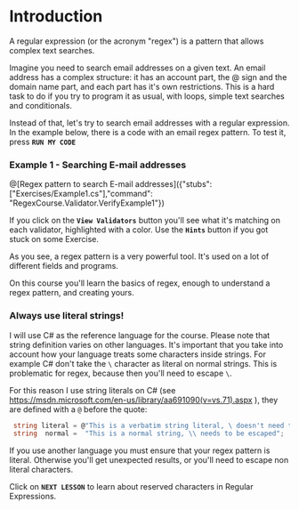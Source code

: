 # Introduction
A regular expression (or the acronym "regex") is a pattern that allows complex text searches. 

Imagine you need to search email addresses on a given text. An email address has a complex structure: it has an account part, the @ sign and the domain name part, and each part has it's own restrictions. This is a hard task to do if you try to program it as usual, with loops, simple text searches and conditionals.

Instead of that, let's try to search email addresses with a regular expression. 
In the example below, there is a code with an email regex pattern. To test it, press **`RUN MY CODE`**

### Example 1 - Searching E-mail addresses
@[Regex pattern to search E-mail addresses]({"stubs": ["Exercises/Example1.cs"],"command": "RegexCourse.Validator.VerifyExample1"})

If you click on the **`View Validators`** button you'll see what it's matching on each validator, highlighted with a color.
Use the **`Hints`** button if you got stuck on some Exercise.

As you see, a regex pattern is a very powerful tool. It's used on a lot of different fields and programs.

On this course you'll learn the basics of regex, enough to understand a regex pattern, and creating yours.

### Always use literal strings!
I will use C# as the reference language for the course. Please note that string definition varies on other languages. It's important that you take into account how your language treats some characters inside strings. For example C# don't take the `\` character as literal on normal strings. This is problematic for regex, because then you'll need to escape `\`. 

For this reason I use string literals on C# (see https://msdn.microsoft.com/en-us/library/aa691090(v=vs.71).aspx ), they are defined with a `@` before the quote: 

```csharp
 string literal = @"This is a verbatim string literal, \ doesn't need to be escaped";
 string  normal =  "This is a normal string, \\ needs to be escaped";
```
If you use another language you must ensure that your regex pattern is literal. Otherwise you'll get unexpected results, or you'll need to escape non literal characters.

Click on **`NEXT LESSON`** to learn about reserved characters in Regular Expressions.